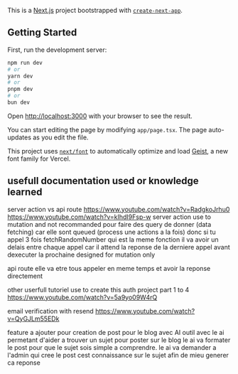 This is a [Next.js](https://nextjs.org) project bootstrapped with [`create-next-app`](https://nextjs.org/docs/app/api-reference/cli/create-next-app).

## Getting Started

First, run the development server:

```bash
npm run dev
# or
yarn dev
# or
pnpm dev
# or
bun dev
```

Open [http://localhost:3000](http://localhost:3000) with your browser to see the result.

You can start editing the page by modifying `app/page.tsx`. The page auto-updates as you edit the file.

This project uses [`next/font`](https://nextjs.org/docs/app/building-your-application/optimizing/fonts) to automatically optimize and load [Geist](https://vercel.com/font), a new font family for Vercel.

## usefull documentation used or knowledge learned

server action vs api route
https://www.youtube.com/watch?v=RadgkoJrhu0
https://www.youtube.com/watch?v=kIhdI9Fsp-w
server action use to mutation and not recommanded pour faire des query de donner (data fetching)
car elle sont queued (process une actions a la fois)
donc si tu appel 3 fois fetchRandomNumber qui est la meme fonction
il va avoir un delais entre chaque appel car il attend la reponse de la derniere appel avant dexecuter la prochaine
designed for mutation only

api route elle va etre tous appeler en meme temps et avoir la reponse directement

other userfull tutoriel use to create this auth project part 1 to 4
https://www.youtube.com/watch?v=5a9yo09W4rQ

email verification with resend
https://www.youtube.com/watch?v=QyGJLm55EDk

feature a ajouter pour creation de post pour le blog avec AI
outil avec le ai permetant d'aider a trouver un sujet pour poster sur le blog
le ai va
formater le post pour que le sujet sois simple a comprendre.
le ai va demander a l'admin qui cree le post cest connaissance sur le sujet afin de mieu generer ca reponse

